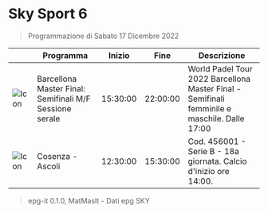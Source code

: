# Sky Sport 6
> Programmazione di Sabato 17 Dicembre 2022

||Programma|Inizio|Fine|Descrizione|
|---|---|---|---|---|
|![Icon](https://guidatv.sky.it/uuid/0def84ce-c898-4487-a367-c50b98e6442e/cover?md5ChecksumParam=36c22cc846895d5f28f5ec9f76ff5ab5)|Barcellona Master Final: Semifinali M/F Sessione serale|15:30:00|22:00:00|World Padel Tour 2022 Barcellona Master Final - Semifinali femminile e maschile. Dalle 17:00
|![Icon](https://guidatv.sky.it/uuid/97b5f127-bd86-470f-9814-eefb0f59aba3/cover?md5ChecksumParam=3c358071f7c0d2684e5f6a5995264363)|Cosenza - Ascoli|12:30:00|15:30:00|Cod. 456001 - Serie B - 18a giornata. Calcio d&#039;inizio ore 14:00.



 > epg-it 0.1.0, MatMasIt - Dati epg SKY